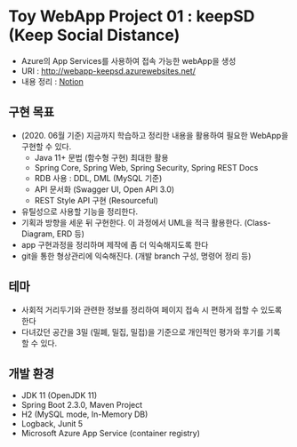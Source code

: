 # Toy WebApp Project 01 : keepSD (Keep Social Distance)
- Azure의 App Services를 사용하여 접속 가능한 webApp을 생성
- URI : http://webapp-keepsd.azurewebsites.net/
- 내용 정리 : [Notion](https://www.notion.so/gentledot/KeepSD-f52e5ad2d79249babb720b03ec5bb83e)

## 구현 목표
- (2020. 06월 기준) 지금까지 학습하고 정리한 내용을 활용하여 필요한 WebApp을 구현할 수 있다.
    - Java 11+ 문법 (함수형 구현) 최대한 활용
    - Spring Core, Spring Web, Spring Security, Spring REST Docs
    - RDB 사용 : DDL, DML (MySQL 기준) 
    - API 문서화 (Swagger UI, Open API 3.0)
    - REST Style API 구현 (Resourceful)
- 유틸성으로 사용할 기능을 정리한다.
- 기획과 방향을 세운 뒤 구현한다. 이 과정에서 UML을 적극 활용한다. (Class-Diagram, ERD 등)
- app 구현과정을 정리하며 제작에 좀 더 익숙해지도록 한다
- git을 통한 형상관리에 익숙해진다. (개발 branch 구성, 명령어 정리 등)

## 테마
- 사회적 거리두기와 관련한 정보를 정리하여 페이지 접속 시 편하게 접할 수 있도록 한다
- 다녀갔던 공간을 3밀 (밀폐, 밀집, 밀접)을 기준으로 개인적인 평가와 후기를 기록 할 수 있다.

## 개발 환경
- JDK 11 (OpenJDK 11)
- Spring Boot 2.3.0, Maven Project
- H2 (MySQL mode, In-Memory DB)
- Logback, Junit 5
- Microsoft Azure App Service (container registry)

